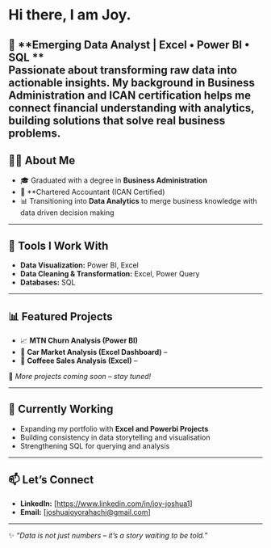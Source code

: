 # Hi there, I am Joy.
🎯 **Emerging Data Analyst | Excel • Power BI • SQL **  
Passionate about transforming raw data into actionable insights. My background in **Business Administration and ICAN certification** helps me connect financial understanding with analytics, building solutions that solve real business problems.
---

## 👩‍💻 About Me  
- 🎓 Graduated with a degree in **Business Administration**  
- 📜 **Chartered Accountant (ICAN Certified) 
- 📊 Transitioning into **Data Analytics** to merge business knowledge with data driven decision making  

---
## 🔧 Tools I Work With
- **Data Visualization:** Power BI, Excel  
- **Data Cleaning & Transformation:** Excel, Power Query  
- **Databases:** SQL   

---
## 📊 Featured Projects  
- 📈 **MTN Churn Analysis (Power BI)** 
- 🚗 **Car Market Analysis (Excel Dashboard)** –  
- 🛒 **Coffeee Sales Analysis (Excel)** – 

🔗 *More projects coming soon – stay tuned!*  

---
## 🌱 Currently Working 
- Expanding my portfolio with **Excel and Powerbi Projects**
- Building consistency in data storytelling and visualisation
- Strengthening SQL for querying and analysis  

---
## 📫 Let’s Connect  
- **LinkedIn:** [https://www.linkedin.com/in/joy-joshua1]  
- **Email:** [joshuajoyorahachi@gmail.com]

---

✨ *“Data is not just numbers – it’s a story waiting to be told.”*  

